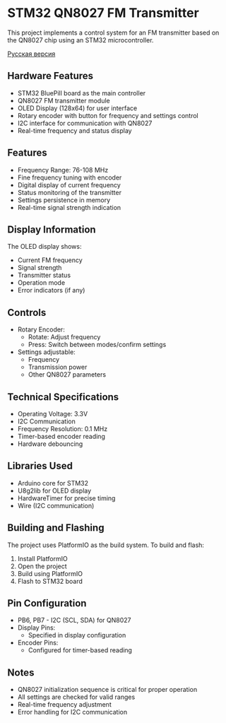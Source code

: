 # STM32 QN8027 FM Transmitter

This project implements a control system for an FM transmitter based on the QN8027 chip using an STM32 microcontroller.

[Русская версия](README_RU.md)

## Hardware Features

- STM32 BluePill board as the main controller
- QN8027 FM transmitter module
- OLED Display (128x64) for user interface
- Rotary encoder with button for frequency and settings control
- I2C interface for communication with QN8027
- Real-time frequency and status display

## Features

- Frequency Range: 76-108 MHz
- Fine frequency tuning with encoder
- Digital display of current frequency
- Status monitoring of the transmitter
- Settings persistence in memory
- Real-time signal strength indication

## Display Information

The OLED display shows:
- Current FM frequency
- Signal strength
- Transmitter status
- Operation mode
- Error indicators (if any)

## Controls

- Rotary Encoder:
  - Rotate: Adjust frequency
  - Press: Switch between modes/confirm settings
- Settings adjustable:
  - Frequency
  - Transmission power
  - Other QN8027 parameters

## Technical Specifications

- Operating Voltage: 3.3V
- I2C Communication
- Frequency Resolution: 0.1 MHz
- Timer-based encoder reading
- Hardware debouncing

## Libraries Used

- Arduino core for STM32
- U8g2lib for OLED display
- HardwareTimer for precise timing
- Wire (I2C communication)

## Building and Flashing

The project uses PlatformIO as the build system. To build and flash:

1. Install PlatformIO
2. Open the project
3. Build using PlatformIO
4. Flash to STM32 board

## Pin Configuration

- PB6, PB7 - I2C (SCL, SDA) for QN8027
- Display Pins:
  - Specified in display configuration
- Encoder Pins:
  - Configured for timer-based reading

## Notes

- QN8027 initialization sequence is critical for proper operation
- All settings are checked for valid ranges
- Real-time frequency adjustment
- Error handling for I2C communication
